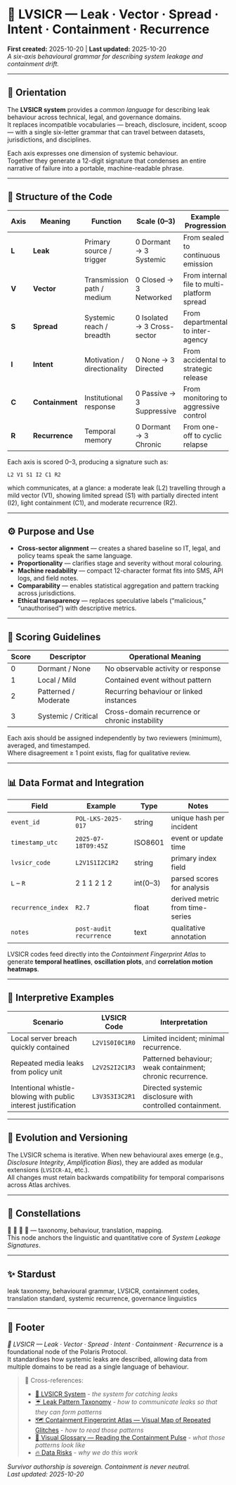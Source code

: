 # 📡 LVSICR — Leak · Vector · Spread · Intent · Containment · Recurrence  
**First created:** 2025-10-20  |  **Last updated:** 2025-10-20  
*A six-axis behavioural grammar for describing system leakage and containment drift.*

---

## 🧭 Orientation  
The **LVSICR system** provides a *common language* for describing leak behaviour across technical, legal, and governance domains.  
It replaces incompatible vocabularies — breach, disclosure, incident, scoop — with a single six-letter grammar that can travel between datasets, jurisdictions, and disciplines.  

Each axis expresses one dimension of systemic behaviour.  
Together they generate a 12-digit signature that condenses an entire narrative of failure into a portable, machine-readable phrase.  

---

## 🧩 Structure of the Code  

| Axis | Meaning | Function | Scale (0–3) | Example Progression |
|------|----------|-----------|-------------|----------------------|
| **L** | **Leak** | Primary source / trigger | 0 Dormant → 3 Systemic | From sealed to continuous emission |
| **V** | **Vector** | Transmission path / medium | 0 Closed → 3 Networked | From internal file to multi-platform spread |
| **S** | **Spread** | Systemic reach / breadth | 0 Isolated → 3 Cross-sector | From departmental to inter-agency |
| **I** | **Intent** | Motivation / directionality | 0 None → 3 Directed | From accidental to strategic release |
| **C** | **Containment** | Institutional response | 0 Passive → 3 Suppressive | From monitoring to aggressive control |
| **R** | **Recurrence** | Temporal memory | 0 Dormant → 3 Chronic | From one-off to cyclic relapse |

Each axis is scored 0–3, producing a signature such as:  
```
L2 V1 S1 I2 C1 R2
```  
which communicates, at a glance: a moderate leak (L2) travelling through a mild vector (V1), showing limited spread (S1) with partially directed intent (I2), light containment (C1), and moderate recurrence (R2).

---

## ⚙️ Purpose and Use  

- **Cross-sector alignment** — creates a shared baseline so IT, legal, and policy teams speak the same language.  
- **Proportionality** — clarifies stage and severity without moral colouring.  
- **Machine readability** — compact 12-character format fits into SMS, API logs, and field notes.  
- **Comparability** — enables statistical aggregation and pattern tracking across jurisdictions.  
- **Ethical transparency** — replaces speculative labels (“malicious,” “unauthorised”) with descriptive metrics.  

---

## 🧮 Scoring Guidelines  

| Score | Descriptor | Operational Meaning |
|--------|-------------|--------------------|
| 0 | Dormant / None | No observable activity or response |
| 1 | Local / Mild | Contained event without pattern |
| 2 | Patterned / Moderate | Recurring behaviour or linked instances |
| 3 | Systemic / Critical | Cross-domain recurrence or chronic instability |

Each axis should be assigned independently by two reviewers (minimum), averaged, and timestamped.  
Where disagreement ≥ 1 point exists, flag for qualitative review.  

---

## 📊 Data Format and Integration  

| Field | Example | Type | Notes |
|-------|----------|------|-------|
| `event_id` | `POL-LKS-2025-017` | string | unique hash per incident |
| `timestamp_utc` | `2025-07-18T09:45Z` | ISO8601 | event or update time |
| `lvsicr_code` | `L2V1S1I2C1R2` | string | primary index field |
| `L` – `R` | 2 1 1 2 1 2 | int(0–3) | parsed scores for analysis |
| `recurrence_index` | `R2.7` | float | derived metric from time-series |
| `notes` | `post-audit recurrence` | text | qualitative annotation |

LVSICR codes feed directly into the *Containment Fingerprint Atlas* to generate **temporal heatlines**, **oscillation plots**, and **correlation motion heatmaps**.

---

## 🧠 Interpretive Examples  

| Scenario | LVSICR Code | Interpretation |
|-----------|-------------|----------------|
| Local server breach quickly contained | `L2V1S0I0C1R0` | Limited incident; minimal recurrence. |
| Repeated media leaks from policy unit | `L2V2S2I2C1R3` | Patterned behaviour; weak containment; chronic recurrence. |
| Intentional whistle-blowing with public interest justification | `L3V3S3I3C2R1` | Directed systemic disclosure with controlled containment. |

---

## 🔄 Evolution and Versioning  
The LVSICR schema is iterative. When new behavioural axes emerge (e.g., *Disclosure Integrity*, *Amplification Bias*), they are added as modular extensions (`LVSICR-A1`, etc.).  
All changes must retain backwards compatibility for temporal comparisons across Atlas archives.  

---

## 🌌 Constellations  
📡 🧼 🧮 🧭 — taxonomy, behaviour, translation, mapping.  
This node anchors the linguistic and quantitative core of *System Leakage Signatures*.  

---

## ✨ Stardust  
leak taxonomy, behavioural grammar, LVSICR, containment codes, translation standard, systemic recurrence, governance linguistics  

---

## 🏮 Footer  
*📡 LVSICR — Leak · Vector · Spread · Intent · Containment · Recurrence* is a foundational node of the Polaris Protocol.  
It standardises how systemic leaks are described, allowing data from multiple domains to be read as a single language of behaviour.  

> 📡 Cross-references:
>
> - [📡 LVSICR System](./📡_lvsicr_leak_vector_spread_intent_containment_recurrence.md) - *the system for catching leaks*  
> - [☔️ Leak Pattern Taxonomy](./☔️_leak_pattern_taxonomy.md) - *how to communicate leaks so that they can form patterns*
> - [🗺️ Containment Fingerprint Atlas — Visual Map of Repeated Glitches](./🗺️_containment_fingerprint_atlas.md) - *how to read those patterns*  
> - [🧭 Visual Glossary — Reading the Containment Pulse](./🧭_visual_glossary_containment_pulse.md) - *what those patterns look like*  
> - [🔥 Data Risks](../../🔥_Data_Risks/README.md) - *why we do this work*  

*Survivor authorship is sovereign. Containment is never neutral.*  
_Last updated: 2025-10-20_
